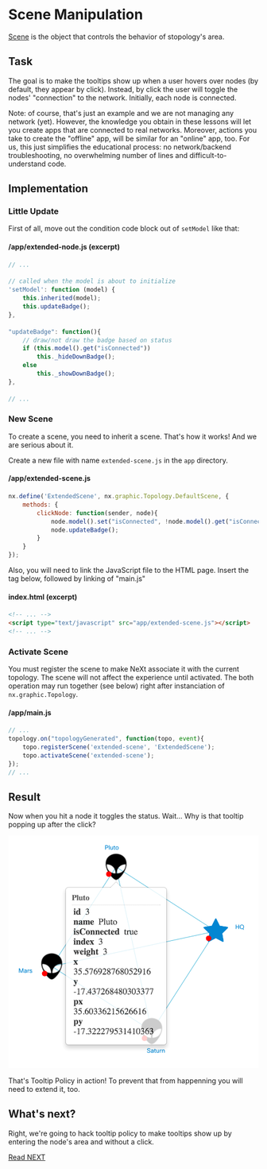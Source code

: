 # Scene Manipulation
[Scene](../tutorial-003-07.md) is the object that controls the behavior of stopology's area.

## Task
The goal is to make the tooltips show up when a user hovers over nodes (by default, they appear by click). Instead, by click the user will toggle the nodes' "connection" to the network. Initially, each node is connected.

Note: of course, that's just an example and we are not managing any network (yet). However, the knowledge you obtain in these lessons will let you create apps that are connected to real networks. Moreover, actions you take to create the "offline" app, will be similar for an "online" app, too. For us, this just simplifies the educational process: no network/backend troubleshooting, no overwhelming number of lines and difficult-to-understand code.

## Implementation
### Little Update
First of all, move out the condition code block out of ```setModel``` like that:

#### /app/extended-node.js (excerpt)
```JavaScript
// ...

// called when the model is about to initialize
'setModel': function (model) {
	this.inherited(model);
	this.updateBadge();
},

"updateBadge": function(){
	// draw/not draw the badge based on status
	if (this.model().get("isConnected"))
		this._hideDownBadge();
	else
		this._showDownBadge();
},

// ...
```

### New Scene
To create a scene, you need to inherit a scene. That's how it works! And we are serious about it.

Create a new file with name ```extended-scene.js``` in the ```app``` directory.

#### /app/extended-scene.js
```JavaScript
nx.define('ExtendedScene', nx.graphic.Topology.DefaultScene, {
	methods: {
		clickNode: function(sender, node){
			node.model().set("isConnected", !node.model().get("isConnected"));
			node.updateBadge();
		}
	}
});
```

Also, you will need to link the JavaScript file to the HTML page. Insert the tag below, followed by linking of "main.js"

#### index.html (excerpt)
```HTML
<!-- ... -->
<script type="text/javascript" src="app/extended-scene.js"></script>
<!-- ... -->
```

### Activate Scene
You must register the scene to make NeXt associate it with the current topology. The scene will not affect the experience until activated. The both operation may run together (see below) right after instanciation of ```nx.graphic.Topology```.

#### /app/main.js
```JavaScript
// ...
topology.on("topologyGenerated", function(topo, event){
	topo.registerScene('extended-scene', 'ExtendedScene');
	topo.activateScene('extended-scene');
});
// ...
```

## Result
Now when you hit a node it toggles the status. Wait... Why is that tooltip popping up after the click?

![](../../images/tutorial-007-06/status-toggle-tooltip.png)

That's Tooltip Policy in action! To prevent that from happenning you will need to extend it, too.

## What's next?
Right, we're going to hack tooltip policy to make tooltips show up by entering the node's area and without a click.

[Read NEXT](./letsplay-07.md)